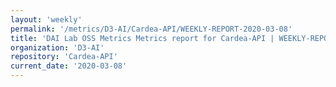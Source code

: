 ```yaml
---
layout: 'weekly'
permalink: '/metrics/D3-AI/Cardea-API/WEEKLY-REPORT-2020-03-08'
title: 'DAI Lab OSS Metrics Metrics report for Cardea-API | WEEKLY-REPORT-2020-03-08'
organization: 'D3-AI'
repository: 'Cardea-API'
current_date: '2020-03-08'
---
```

